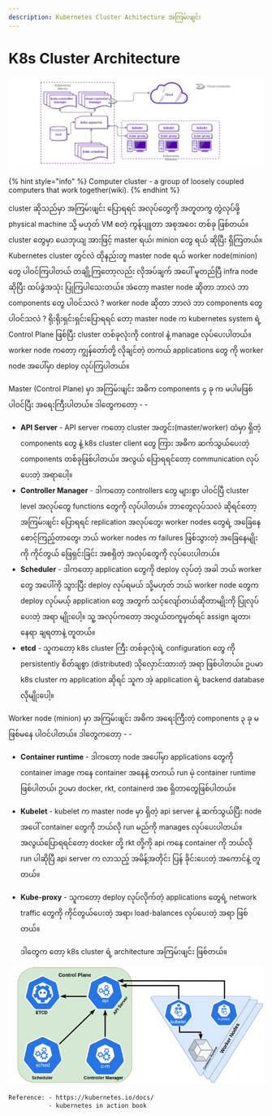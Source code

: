 ```yaml
---
description: Kubernetes Cluster Achitecture အကြမ်းဖျင်း
---
```


# K8s Cluster Architecture

![](.gitbook/assets/k8s-cluster-arch00%20%281%29.png)

{% hint style="info" %}
Computer cluster - a group of loosely coupled computers that work together\(wiki\). 
{% endhint %}

cluster ဆိုသည်မှာ အကြမ်းဖျင်း ပြောရရင် အလုပ်တွေကို အတူတကွ တွဲလုပ်ဖို့ physical machine သို့ မဟုတ် VM စတဲ့ ကွန်ပျူတာ အစုအဝေး တစ်ခု ဖြစ်တယ်။ cluster တွေမှာ ယေဘုယျ အားဖြင့် master ရယ်၊ minion တွေ ရယ် ဆိုပြီး ရှိကြတယ်။ Kubernetes cluster တွင်လဲ ထိုနည်းတူ master node ရယ် worker node\(minion\) တွေ ပါဝင်ကြပါတယ် တချို့ကြတော့လည်း လိုအပ်ချက် အပေါ် မူတည်ပြီ infra node ဆိုပြီး ထပ်ခွဲအသုံး ပြုကြပါသေးတယ်။ အဲတော့ master node ဆိုတာ ဘာလဲ ဘာ components တွေ ပါဝင်သလဲ ? worker node ဆိုတာ ဘာလဲ ဘာ components တွေပါဝင်သလဲ ? ရိုးရိုးရှင်းရှင်းပြောရရင် တော့ master node က kubernetes system ရဲ့ Control Plane ဖြစ်ပြီး cluster တစ်ခုလုံးကို control နဲ့ manage လုပ်ပေးပါတယ်။ worker node ကတော့ ကျွန်တော်တို့ လိုချင်တဲ့ တကယ် applications တွေ ကို worker node အပေါ်မှာ deploy လုပ်ကြပါတယ်။

Master \(Control Plane\) မှာ အကြမ်းဖျင်း အဓိက components ၄ ခု က မပါမဖြစ် ပါဝင်ပြီး အရေးကြီးပါတယ်။ ဒါတွေကတော့ - -

* **API Server** - API server ကတော့ cluster အတွင်း\(master/worker\) ထဲမှာ ရှိတဲ့ components တွေ နဲ့ k8s cluster client တွေ ကြား အဓိက ဆက်သွယ်ပေးတဲ့ components တစ်ခုဖြစ်ပါတယ်။ အလွယ် ပြောရရင်တော့ communication လုပ်ပေးတဲ့ အရာပေါ့။
* **Controller Manager** - ဒါကတော့ controllers တွေ များစွာ ပါဝင်ပြီ cluster level အလုပ်တွေ functions တွေကို လုပ်ပါတယ်။ ဘာတွေလုပ်သလဲ ဆိုရင်တော့ အကြမ်းဖျင်း ပြောရရင် replication အလုပ်တွေ၊ worker nodes တွေရဲ့ အခြေနေ စောင့်ကြည့်တာတွေ၊ ဘယ် worker nodes က failures ဖြစ်သွားတဲ့ အခြေနေမျိုးကို ကိုင်တွယ် ဖြေရှင်းခြင်း အစရှိတဲ့ အလုပ်တွေကို လုပ်ပေးပါတယ်။
* **Scheduler** - ဒါကတော့ application တွေကို deploy လုပ်တဲ့ အခါ ဘယ် worker တွေ အပေါ်ကို သွားပြီး deploy လုပ်ရမယ် သို့မဟုတ် ဘယ် worker node တွေက deploy လုပ်မယ့် application တွေ အတွက် သင့်လျော်တယ်ဆိုတာမျိုးကို ပြုလုပ်ပေးတဲ့ အရာ မျိုးပေါ့။ သူ့ အလုပ်ကတော့ အလွယ်တကူမှတ်ရင် assign ချတာ၊ နေရာ ချရတာနဲ့ တူတယ်။
* **etcd** - သူကတော့ k8s cluster ကြီး တစ်ခုလုံးရဲ့ configuration တွေ ကို persistently စိတ်ချစွာ \(distributed\) သိုလှောင်းထားတဲ့ အရာ ဖြစ်ပါတယ်။ ဥပမာ k8s cluster က application ဆိုရင် သူက အဲ့ application ရဲ့ backend database လိုမျိုးပေါ့။

Worker node \(minion\) မှာ အကြမ်းဖျင်း အဓိက အရေးကြီးတဲ့ components ၃ ခု မဖြစ်မနေ ပါဝင်ပါတယ်။ ဒါတွေကတော့ - -

* **Container runtime** - ဒါကတော့ node အပေါ်မှာ applications တွေကို container image ကနေ container အနေနဲ့ တကယ် run မဲ့ container runtime ဖြစ်ပါတယ်၊ ဥပမာ docker, rkt, containerd အစ ရှိတာတွေဖြစ်ပါတယ်။
* **Kubelet** - kubelet က master node မှာ ရှိတဲ့ api server နဲ့ ဆက်သွယ်ပြီး node အပေါ် container တွေကို ဘယ်လို run မည်ကို manages လုပ်ပေးပါတယ်။ အလွယ်ပြောရရင်တော့ docker တို့ rkt တို့ကို api ကနေ container ကို ဘယ်လို run ပါဆိုပြီ api server က လာသည့် အမိန့်အတိုင်း ပြန် ခိုင်းပေးတဲ့ အကောင်နဲ့ တူတယ်။
* **Kube-proxy** - သူကတော့ deploy လုပ်လိုက်တဲ့ applications တွေရဲ့ network traffic တွေကို ကိုင်တွယ်ပေးတဲ့ အရာ၊ load-balances လုပ်ပေးတဲ့ အရာ ဖြစ်တယ်။

  ဒါတွေက တော့ k8s cluster ရဲ့ architecture အကြမ်းဖျင်း ဖြစ်တယ်။

![](.gitbook/assets/arch-k8s.png)

```text
Reference: - https://kubernetes.io/docs/
           - kubernetes in action book
```

